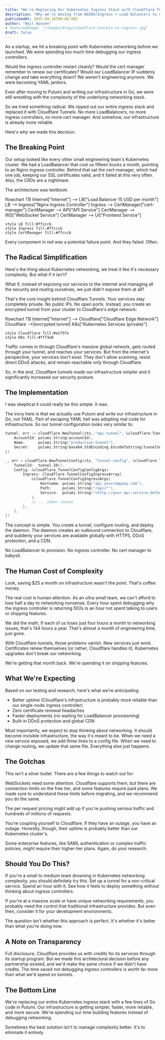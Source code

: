 ```yaml
---
title: "We're Replacing Our Kubernetes Ingress Stack with Cloudflare Tunnels, Here's Why"
description: "Why we're moving from NGINX/Ingress + Load Balancers to Cloudflare Tunnels: simpler ops, better security, global performance, and lower cost."
publishedAt: 2025-09-18T00:00:00Z
author: "Neil Naveen"
# featuredImage: "/images/blog/cloudflare-tunnels-vs-ingress.jpg"
draft: false
---
```


As a startup, we hit a breaking point with Kubernetes networking before we launched. We were spending too much time debugging our ingress controllers.

Would the ingress controller restart cleanly? Would the cert manager remember to renew our certificates? Would our LoadBalancer IP suddenly change and take everything down?
We weren't engineering anymore. We were becoming YAML janitors.

Even after moving to Pulumi and writing our infrastructure in Go, we were still wrestling with the complexity of the underlying networking stack.

So we tried something radical. We ripped out our entire ingress stack and replaced it with Cloudflare Tunnels. No more LoadBalancers, no more ingress controllers, no more cert manager. And somehow, our infrastructure is already more reliable.

Here's why we made this decision.

## The Breaking Point

Our setup looked like every other small engineering team's Kubernetes cluster. We had a LoadBalancer that cost us fifteen bucks a month, pointing to an Nginx ingress controller. Behind that sat the cert-manager, which had one job, keeping our SSL certificates valid, and it failed at this very often. Also, the CRDs are a nightmare.

The architecture was textbook:

<div class="mermaid">
flowchart TB
    Internet["Internet"] --> LB["Load Balancer 15 USD per month"]
    LB --> Ingress["Nginx Ingress Controller"]
    Ingress --> CertManager["cert-manager"]
    CertManager --> API["API Service"]
    CertManager --> WS["WebSocket Service"]
    CertManager --> UI["Frontend Service"]

    style LB fill:#ffcccb
    style Ingress fill:#ffcccb
    style CertManager fill:#ffcccb
</div>

Every component in red was a potential failure point. And they failed. Often.

## The Radical Simplification

Here's the thing about Kubernetes networking, we treat it like it's necessary complexity. But what if it isn't?

What if, instead of exposing our services to the internet and managing all the security and routing ourselves, we just didn't expose them at all?

That's the core insight behind Cloudflare Tunnels. Your services stay completely private. No public IPs. No open ports. Instead, you create an encrypted tunnel from your cluster to Cloudflare's edge network:

<div class="mermaid">
flowchart TB
    Internet["Internet"] --> Cloudflare["Cloudflare Edge Network"]
    Cloudflare -->|encrypted tunnel| K8s["Kubernetes Services (private)"]

    style Cloudflare fill:#e1f5fe
    style K8s fill:#fff3e0
</div>

Traffic comes in through Cloudflare's massive global network, gets routed through your tunnel, and reaches your services. But from the internet's perspective, your services don't exist. They don't allow scanning, resist direct DDoS attacks, and remain reachable only through Cloudflare.

So, in the end, Cloudflare tunnels made our infrastructure simpler and it significantly increased our security posture.

## The Implementation

I was skeptical it could really be this simple. It was.

The irony here is that we actually use Pulumi and write our infrastructure in Go, not YAML. Part of escaping YAML hell was adopting real code for infrastructure. So our tunnel configuration looks very similar to:

``` go
tunnel, err := cloudflare.NewTunnel(ctx, "api-tunnel", &cloudflare.TunnelArgs{
    AccountId: pulumi.String(accountId),
    Name:      pulumi.String("production-tunnel"),
    Secret:    pulumi.String(base64.StdEncoding.EncodeToString(tunnelSecret)),
})

_, err = cloudflare.NewTunnelConfig(ctx, "tunnel-config", &cloudflare.TunnelConfigArgs{
    TunnelId:  tunnel.ID(),
    Config: &cloudflare.TunnelConfigConfigArgs{
        Ingress: Cloudflare.TunnelConfigIngressArray{
            &cloudflare.TunnelConfigIngressArgs{
                Hostname: pulumi.String("api.yourcompany.com"),
                Path:     pulumi.String("/api/*"),
                Service:  pulumi.String("<http://your-api-service.default.svc.cluster.local:8080>"),
            },
            // ... other routes
        },
    },
})

```

The concept is simple. You create a tunnel, configure routing, and deploy the daemon. The daemon creates an outbound connection to Cloudflare, and suddenly your services are available globally with HTTPS, DDoS protection, and a CDN.

No LoadBalancer to provision. No ingress controller. No cert manager to babysit.

## The Human Cost of Complexity

Look, saving $25 a month on infrastructure wasn't the point. That's coffee money.

The real cost is human attention. As an ultra small team, we can't afford to lose half a day to networking nonsense. Every hour spent debugging why the ingress controller is returning 502s is an hour not spent talking to users or shipping features.

We did the math, If each of us loses just four hours a month to networking issues, that's 144 hours a year. That's almost a month of engineering time, just gone.

With Cloudflare tunnels, those problems vanish. New services just work. Certificates renew themselves (or rather, Cloudflare handles it). Kubernetes upgrades don't break our networking.

We're getting that month back. We're spending it on shipping features.

## What We're Expecting

Based on our testing and research, here's what we're anticipating:

- Better uptime (Cloudflare's infrastructure is probably more reliable than our single-node ingress controller)
- Zero certificate renewal headaches
- Faster deployments (no waiting for LoadBalancer provisioning)
- Built-in DDoS protection and global CDN

Most importantly, we expect to stop thinking about networking. It should become invisible infrastructure, the way it's meant to be. When we need a new service exposed, we add three lines to a config file. When we need to change routing, we update that same file. Everything else just happens.

## The Gotchas

This isn't a silver bullet. There are a few things to watch out for:

WebSockets need some attention. Cloudflare supports them, but there are connection limits on the free tier, and some features require paid plans. We made sure to understand these limits before migrating, and we recommend you do the same.

The per request pricing might add up if you're pushing serious traffic and hundreds of millions of requests.

You're coupling yourself to Cloudflare. If they have an outage, you have an outage. Honestly, though, their uptime is probably better than our Kubernetes cluster's.

Some enterprise features, like SAML authentication or complex traffic policies, might require their higher-tier plans. Again, do your research.

## Should You Do This?

If you're a small to medium team drowning in Kubernetes networking complexity, you should definitely try this. Set up a tunnel for a non-critical service. Spend an hour with it. See how it feels to deploy something without thinking about ingress controllers.

If you're at a massive scale or have unique networking requirements, you probably need the control that traditional infrastructure provides. But even then, consider it for your development environments.

The question isn't whether this approach is perfect. It's whether it's better than what you're doing now.

## A Note on Transparency

Full disclosure, Cloudflare provides us with credits for its services through its startup program. But we made this architectural decision before any partnership existed, and we'd make the same choice if we didn't have credits. The time saved not debugging ingress controllers is worth far more than what we'd spend on tunnels.

## The Bottom Line

We're replacing our entire Kubernetes ingress stack with a few lines of Go code in Pulumi. Our infrastructure is getting simpler, faster, more reliable, and more secure. We're spending our time building features instead of debugging networking.

Sometimes the best solution isn't to manage complexity better. It's to eliminate it entirely.